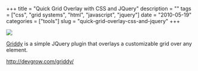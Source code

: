 +++
title = "Quick Grid Overlay with CSS and JQuery"
description = ""
tags = ["css", "grid systems", "html", "javascript", "jquery"]
date = "2010-05-19"
categories = ["tools"]
slug = "quick-grid-overlay-css-and-jquery"
+++


<div class="tool-screenshot mb1"><a href="http://devgrow.com/griddy/"><img id="bluga-thumbnail-2751" class="bluga-thumbnail custom" src="//konigi.com/media/bluga/
wt52304326a7297_custom.jpg"/></a></div><p><a href="http://devgrow.com/griddy/">Griddy</a> is a simple JQuery plugin that overlays a customizable grid over any element.</p>

  
<p><a href="http://devgrow.com/griddy/">http://devgrow.com/griddy/</a></p>
      
